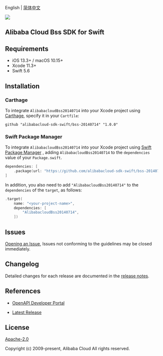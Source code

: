 English | [简体中文](README-CN.md)

![](https://aliyunsdk-pages.alicdn.com/icons/AlibabaCloud.svg)

## Alibaba Cloud Bss SDK for Swift

## Requirements

- iOS 13.3+ / macOS 10.15+
- Xcode 11.3+
- Swift 5.6

## Installation

### Carthage

To integrate `AlibabacloudBss20140714` into your Xcode project using [Carthage](https://github.com/Carthage/Carthage), specify it in your `Cartfile`:

```ogdl
github "alibabacloud-sdk-swift/bss-20140714" "1.0.0"
```

### Swift Package Manager

To integrate `AlibabacloudBss20140714` into your Xcode project using [Swift Package Manager](https://swift.org/package-manager/) , adding `AlibabacloudBss20140714` to the `dependencies` value of your `Package.swift`.

```swift
dependencies: [
    .package(url: "https://github.com/alibabacloud-sdk-swift/bss-20140714.git", from: "1.0.0")
]
```

In addition, you also need to add `"AlibabacloudBss20140714"` to the `dependencies` of the `target`, as follows:

```swift
.target(
    name: "<your-project-name>",
    dependencies: [
        "AlibabacloudBss20140714",
    ])
```

## Issues

[Opening an Issue](https://github.com/alibabacloud-sdk-swift/bss-20140714/issues/new), Issues not conforming to the guidelines may be closed immediately.

## Changelog

Detailed changes for each release are documented in the [release notes](./ChangeLog.txt).

## References

* [OpenAPI Developer Portal](https://next.api.alibabacloud.com/home)
- [Latest Release](https://github.com/alibabacloud-sdk-swift/bss-20140714)

## License

[Apache-2.0](http://www.apache.org/licenses/LICENSE-2.0)

Copyright (c) 2009-present, Alibaba Cloud All rights reserved.
